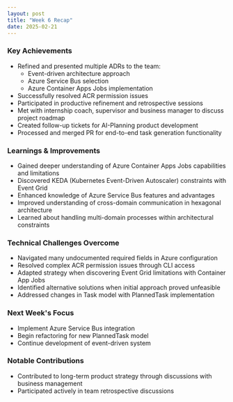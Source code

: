 ```yaml
---
layout: post
title: "Week 6 Recap"
date: 2025-02-21
---
```


### Key Achievements

- Refined and presented multiple ADRs to the team:
  - Event-driven architecture approach
  - Azure Service Bus selection
  - Azure Container Apps Jobs implementation
- Successfully resolved ACR permission issues
- Participated in productive refinement and retrospective sessions
- Met with internship coach, supervisor and business manager to discuss project roadmap
- Created follow-up tickets for AI-Planning product development
- Processed and merged PR for end-to-end task generation functionality

### Learnings & Improvements

- Gained deeper understanding of Azure Container Apps Jobs capabilities and limitations
- Discovered KEDA (Kubernetes Event-Driven Autoscaler) constraints with Event Grid
- Enhanced knowledge of Azure Service Bus features and advantages
- Improved understanding of cross-domain communication in hexagonal architecture
- Learned about handling multi-domain processes within architectural constraints

### Technical Challenges Overcome

- Navigated many undocumented required fields in Azure configuration
- Resolved complex ACR permission issues through CLI access
- Adapted strategy when discovering Event Grid limitations with Container App Jobs
- Identified alternative solutions when initial approach proved unfeasible
- Addressed changes in Task model with PlannedTask implementation

### Next Week's Focus

- Implement Azure Service Bus integration
- Begin refactoring for new PlannedTask model
- Continue development of event-driven system

### Notable Contributions

- Contributed to long-term product strategy through discussions with business management
- Participated actively in team retrospective discussions
